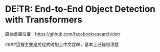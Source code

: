 **DE⫶TR**: End-to-End Object Detection with Transformers
========

原始倉庫位置：https://github.com/facebookresearch/detr

####這裡主要是將程式碼加上中文註釋，基本上已經很清楚
